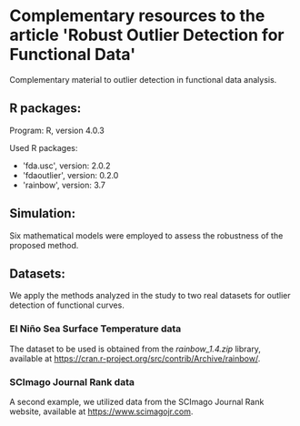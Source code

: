 <h1>Complementary resources to the article 'Robust Outlier Detection for Functional Data'</h1>

Complementary material to outlier detection in functional data analysis. 

<h2>R packages:</h2>

Program: R, version 4.0.3

Used R packages:
<UL>
<LI> 'fda.usc', version: 2.0.2
<LI> 'fdaoutlier', version: 0.2.0
<LI> 'rainbow', version: 3.7
</UL>

<h2>Simulation:</h2>

Six mathematical models were employed to assess the robustness of the proposed method.
  
<h2>Datasets:</h2>

 We apply the methods analyzed in the study to two real datasets for outlier detection of functional curves.
 
 <h3>El Niño Sea Surface Temperature data</h3>

The dataset to be used is obtained from the <em>rainbow\_1.4.zip</em> library, available at https://cran.r-project.org/src/contrib/Archive/rainbow/.

  <h3>SCImago Journal Rank data</h3>

A second example, we utilized data from the SCImago Journal Rank website, available at https://www.scimagojr.com. 
